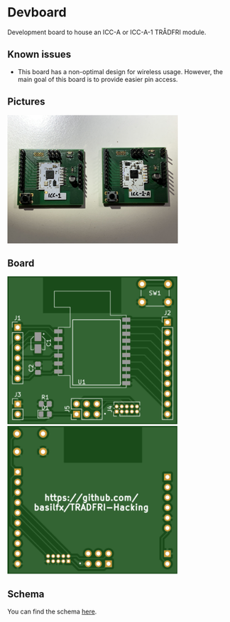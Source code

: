 # Devboard
Development board to house an ICC-A or ICC-A-1 TRÅDFRI module.

## Known issues
* This board has a non-optimal design for wireless usage. However, the main
  goal of this board is to provide easier pin access.

## Pictures
[<img src="images/Devboard.jpg" width="384" title="Assembled board">](images/Devboard.jpg)

## Board
<img src="images/Devboard_Top.svg" width="384" title="Top layer">
<img src="images/Devboard_Bottom.svg" width="384" title="Bottom layer">

## Schema
You can find the schema [here](Devboard.pdf).
